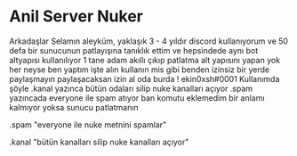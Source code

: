 # Anil Server Nuker
 Arkadaşlar Selamın aleyküm, yaklaşık 3 - 4 yıldır discord kullanıyorum ve 50 defa bir sunucunun patlayışına tanıklık ettim ve hepsindede aynı bot altyapısı kullanılıyor 1 tane adam akıllı çıkıp patlatma alt yapısını yapan yok her neyse ben yaptım işte alın kullanın mis gibi benden izinsiz bir yerde paylaşmayın paylaşacaksan izin al oda burda ! ekin0xsh#0001 Kullanımda şöyle .kanal yazınca bütün odaları silip nuke kanalları açıyor .spam yazıncada everyone ile spam atıyor ban komutu eklemedim bir anlamı kalmıyor yoksa sunucu patlatmanın
 
 .spam "everyone ile nuke metnini spamlar"
 
 .kanal "bütün kanalları silip nuke kanalları açıyor"

